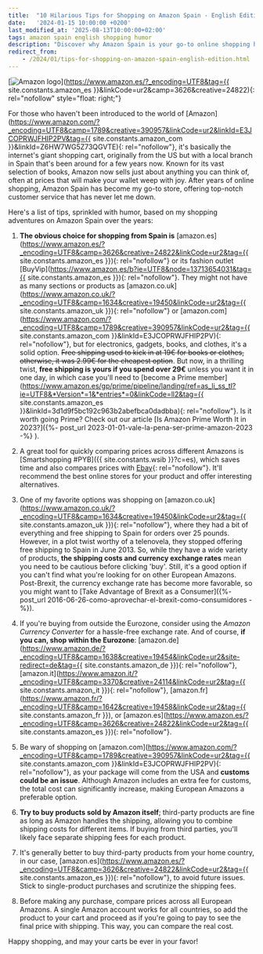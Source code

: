 ```yaml
---
title:  "10 Hilarious Tips for Shopping on Amazon Spain - English Edition"
date:   '2024-01-15 10:00:00 +0200'
last_modified_at: '2025-08-13T10:00:00+02:00'
tags: amazon spain english shopping humor
description: "Discover why Amazon Spain is your go-to online shopping hub. Get tips on navigating Amazon Spain with a twist of humor and save time while you're at it."
redirect_from:
    - /2024/01/tips-for-shopping-on-amazon-spain-english-edition.html
---
```

[![Amazon logo](https://3.bp.blogspot.com/-y7vepNFwf4I/UQF29es4s1I/AAAAAAAAAO4/Ri2PlmOohMA/s200/Amazon-logo%5B1%5D.jpg)](https://www.amazon.es/?_encoding=UTF8&tag={{ site.constants.amazon_es }}&linkCode=ur2&camp=3626&creative=24822){: rel="nofollow" style="float: right;"}

For those who haven't been introduced to the world of [Amazon](https://www.amazon.com/?_encoding=UTF8&camp=1789&creative=390957&linkCode=ur2&linkId=E3JCOPRWJFHIP2PV&tag={{ site.constants.amazon_com }}&linkId=Z6HW7WG5Z73QGVTE){: rel="nofollow"}, it's basically the internet's giant shopping cart, originally from the US but with a local branch in Spain that's been around for a few years now. Known for its vast selection of books, Amazon now sells just about anything you can think of, often at prices that will make your wallet weep with joy. After years of online shopping, Amazon Spain has become my go-to store, offering top-notch customer service that has never let me down.

Here's a list of tips, sprinkled with humor, based on my shopping adventures on Amazon Spain over the years:

1. **The obvious choice for shopping from Spain is** [amazon.es](https://www.amazon.es/?_encoding=UTF8&camp=3626&creative=24822&linkCode=ur2&tag={{ site.constants.amazon_es }}){: rel="nofollow"} or its fashion outlet [BuyVip](https://www.amazon.es/b?ie=UTF8&node=13713654031&tag={{ site.constants.amazon_es }}){: rel="nofollow"}. They might not have as many sections or products as [amazon.co.uk](https://www.amazon.co.uk/?_encoding=UTF8&camp=1634&creative=19450&linkCode=ur2&tag={{ site.constants.amazon_uk }}){: rel="nofollow"} or [amazon.com](https://www.amazon.com/?_encoding=UTF8&camp=1789&creative=390957&linkCode=ur2&tag={{ site.constants.amazon_com }}&linkId=E3JCOPRWJFHIP2PV){: rel="nofollow"}, but for electronics, gadgets, books, and clothes, it's a solid option. ~~Free shipping used to kick in at 19€ for books or clothes, otherwise, it was 2.99€ for the cheapest option~~. But now, in a thrilling twist, **free shipping is yours if you spend over 29€** unless you want it in one day, in which case you'll need to [become a Prime member](https://www.amazon.es/gp/prime/pipeline/landing/ref=as_li_ss_tl?ie=UTF8&*Version*=1&*entries*=0&linkCode=ll2&tag={{ site.constants.amazon_es }}&linkId=3d1d9f5bc192c963b2abefbca0dadbba){: rel="nofollow"}. Is it worth going Prime? Check out our article [Is Amazon Prime Worth It in 2023?]({%- post_url 2023-01-01-vale-la-pena-ser-prime-amazon-2023 -%} ).

2. A great tool for quickly comparing prices across different Amazons is [Smartshopping #PYB]({{ site.constants.wsib }}?c=es), which saves time and also compares prices with [Ebay](https://rover.ebay.com/rover/1/1185-53479-19255-0/1?icep_ff3=1&pub=5575077854&toolid=10001&campid=5337456056&customid=&ipn=psmain&icep_vectorid=229501&kwid=902099&mtid=824&kw=lg){: rel="nofollow"}. It'll recommend the best online stores for your product and offer interesting alternatives.

3. One of my favorite options was shopping on [amazon.co.uk](https://www.amazon.co.uk/?_encoding=UTF8&camp=1634&creative=19450&linkCode=ur2&tag={{ site.constants.amazon_uk }}){: rel="nofollow"}, where they had a bit of everything and free shipping to Spain for orders over 25 pounds. However, in a plot twist worthy of a telenovela, they stopped offering free shipping to Spain in June 2013. So, while they have a wide variety of products, **the shipping costs and currency exchange rates** mean you need to be cautious before clicking 'buy'. Still, it's a good option if you can't find what you're looking for on other European Amazons. Post-Brexit, the currency exchange rate has become more favorable, so you might want to [Take Advantage of Brexit as a Consumer]({%- post_url 2016-06-26-como-aprovechar-el-brexit-como-consumidores -%}).

4. If you're buying from outside the Eurozone, consider using the *Amazon Currency Converter* for a hassle-free exchange rate. And of course, **if you can, shop within the Eurozone**: [amazon.de](https://www.amazon.de/?_encoding=UTF8&camp=1638&creative=19454&linkCode=ur2&site-redirect=de&tag={{ site.constants.amazon_de }}){: rel="nofollow"}, [amazon.it](https://www.amazon.it/?_encoding=UTF8&camp=3370&creative=24114&linkCode=ur2&tag={{ site.constants.amazon_it }}){: rel="nofollow"}, [amazon.fr](https://www.amazon.fr/?_encoding=UTF8&camp=1642&creative=19458&linkCode=ur2&tag={{ site.constants.amazon_fr }}), or [amazon.es](https://www.amazon.es/?_encoding=UTF8&camp=3626&creative=24822&linkCode=ur2&tag={{ site.constants.amazon_es }}){: rel="nofollow"}.

5. Be wary of shopping on [amazon.com](https://www.amazon.com/?_encoding=UTF8&camp=1789&creative=390957&linkCode=ur2&tag={{ site.constants.amazon_com }}&linkId=E3JCOPRWJFHIP2PV){: rel="nofollow"}, as your package will come from the USA and **customs could be an issue**. Although Amazon includes an extra fee for customs, the total cost can significantly increase, making European Amazons a preferable option.

6. **Try to buy products sold by Amazon itself**; third-party products are fine as long as Amazon handles the shipping, allowing you to combine shipping costs for different items. If buying from third parties, you'll likely face separate shipping fees for each product.

7. It's generally better to buy third-party products from your home country, in our case, [amazon.es](https://www.amazon.es/?_encoding=UTF8&camp=3626&creative=24822&linkCode=ur2&tag={{ site.constants.amazon_es }}){: rel="nofollow"}, to avoid future issues. Stick to single-product purchases and scrutinize the shipping fees.

8. Before making any purchase, compare prices across all European Amazons. A single Amazon account works for all countries, so add the product to your cart and proceed as if you're going to pay to see the final price with shipping. This way, you can compare the real cost.

Happy shopping, and may your carts be ever in your favor!
